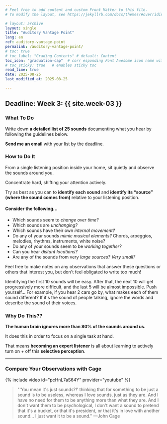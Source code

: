 ```yaml
---
# Feel free to add content and custom Front Matter to this file.
# To modify the layout, see https://jekyllrb.com/docs/themes/#overriding-theme-defaults

# layout: archive   
layout: single   
title: "Auditory Vantage Point"   
lang: en   
ref: auditory-vantage-point    
permalink: /auditory-vantage-point/   
# toc: true  
# toc_label: "Grading Contents" # default: Content
toc_icon: "graduation-cap"  # corr esponding Font Awesome icon name without the "fa" prefix
# toc_sticky: true   # enables sticky toc  
read_time: true  
date: 2025-08-25  
last_modified_at: 2025-08-25  

---
```


## Deadline: Week 3: {{ site.week-03 }}  

### What To Do   

Write down **a detailed list of 25 sounds** documenting what you hear by following the guidelines below.  

**Send me an email** with your list by the deadline.     

### How to Do It     

From a single listening position inside your home, sit quietly and observe the sounds around you.   

Concentrate hard, shifting your attention actively.  

Try as best as you can to **identify each sound** and **identify its “source” (where the sound comes from)** relative to your listening position. 

#### Consider the following...     

* Which sounds seem to _change over time?_  
* Which sounds are _unchanging?_     
* Which sounds have their own _internal movement?_     
* Do any of your sounds _mimic musical elements?_ Chords, arpeggios, melodies, rhythms, instruments, white noise?   
* Do any of your sounds seem to be _working together?_     
* Can you hear _distant locations?_    
* Are any of the sounds from very _large sources? Very small?_      

Feel free to make notes on any observations that answer these questions or others that interest you, but don't feel obligated to write too much!  

Identifying the first 10 sounds will be easy. After that, the next 10 will get progressively more difficult, and the last 5 will be almost impossible. Push yourself... For example, if you hear 2 cars go by, what makes each of them sound different? If it's the sound of people talking, ignore the words and describe the sound of their voices.  

### Why Do This??  

**The human brain ignores more than 80% of the sounds around us.**  

It does this in order to focus on a single task at hand.  

That means **becoming an expert listener** is all about learning to actively turn on + off this **selective perception**.  

* * *   

### Compare Your Observations with Cage   

{% include video id="pcHnL7aS64Y" provider="youtube" %}  

> "'You mean it's just sounds?!' thinking that for something to be just a sound is to be useless, whereas I love sounds, just as they are. And I have no need for them to be anything more than what they are. And I don't want them to be psychological, I don't want a sound to pretend that it's a bucket, or that it's president, or that it's in love with another sound... I just want it to be a sound." —John Cage  

